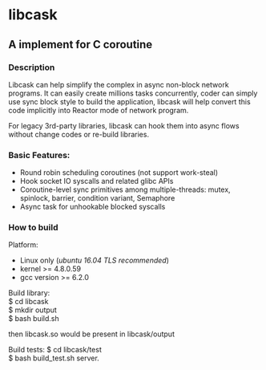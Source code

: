 # libcask
## A implement for C coroutine

### Description
Libcask can help simplify the complex in async non-block network programs.
It can easily create millions tasks concurrently, coder can simply use sync
block style to build the application, libcask will help convert this code
implicitly into Reactor mode of network program.

For legacy 3rd-party libraries, libcask can hook them into async flows without
change codes or re-build libraries.

### Basic Features:
* Round robin scheduling coroutines (not support work-steal)
* Hook socket IO syscalls and related glibc APIs
* Coroutine-level sync primitives among multiple-threads: mutex, spinlock, barrier, condition variant, Semaphore
* Async task for unhookable blocked syscalls

### How to build

Platform:
* Linux only (*ubuntu 16.04 TLS recommended*)  
* kernel >= 4.8.0.59  
* gcc version >= 6.2.0   

Build library:  
$ cd libcask  
$ mkdir output  
$ bash build.sh  

then libcask.so would be present in libcask/output

Build tests:
$ cd libcask/test  
$ bash build_test.sh server.

